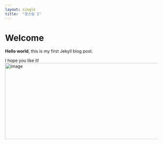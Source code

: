```yaml
---
layout: single
title:  "포스팅 1"
---
```


# Welcome

**Hello world**, this is my first Jekyll blog post.

I hope you like it!
<img width="625" height="252" alt="image" src="https://github.com/user-attachments/assets/3c1304ae-9f21-480e-9e7e-d6cbd1171849" />
